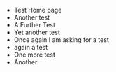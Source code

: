 - Test Home page
- Another test
- A Further Test
- Yet another test
- Once again I am asking for a test
- again a test
- One more test
- Another